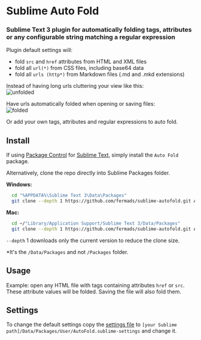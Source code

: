 # Sublime Auto Fold

### Sublime Text 3 plugin for automatically folding tags, attributes or any configurable string matching a regular expression

Plugin default settings will:
* fold `src` and `href` attributes from HTML and XML files
* fold all `url(*)` from CSS files, including base64 data
* fold all `urls (http*)` from Markdown files (.md and .mkd extensions)

Instead of having long urls cluttering your view like this:<br/>
![unfolded](https://raw.githubusercontent.com/fermads/sublime-autofold/master/img/unfolded.png)

Have urls automatically folded when opening or saving files:<br/>
![folded](https://raw.githubusercontent.com/fermads/sublime-autofold/master/img/folded.png)

Or add your own tags, attributes and regular expressions to auto fold.

## Install

If using [Package Control](https://packagecontrol.io/)
for [Sublime Text](http://sublimetext.com/3), simply install the
`Auto Fold` package.

Alternatively, clone the repo directly into Sublime Packages folder.

**Windows:**

```bash
  cd "%APPDATA%\Sublime Text 3\Data\Packages"
  git clone --depth 1 https://github.com/fermads/sublime-autofold.git AutoFold
```

**Mac:**

```bash
  cd ~/"Library/Application Support/Sublime Text 3/Data/Packages"
  git clone --depth 1 https://github.com/fermads/sublime-autofold.git AutoFold
```

`--depth` 1 downloads only the current version to reduce the clone size.

*It's the `/Data/Packages` and not `/Packages` folder.

## Usage
Example: open any HTML file with tags containing attributes `href` or `src`.
These attribute values will be folded. Saving the file will also fold them.

## Settings
To change the default settings copy the
[settings file](AutoFold.sublime-settings)
to `[your Sublime path]/Data/Packages/User/AutoFold.sublime-settings`
and change it.
